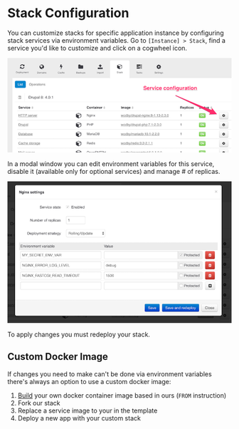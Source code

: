 # Stack Configuration 

You can customize stacks for specific application instance by configuring stack services via environment variables. Go to `[Instance] > Stack`, find a service you'd like to customize and click on a cogwheel icon. 

![](_images/service-config.png)

In a modal window you can edit environment variables for this service, disable it (available only for optional services) and manage # of replicas.

![](_images/service-config-popup.png)

To apply changes you must redeploy your stack.

## Custom Docker Image

If changes you need to make can't be done via environment variables there's always an option to use a custom docker image:
  
1. [Build](https://docs.docker.com/engine/reference/builder/) your own docker container image based in ours (`FROM` instruction)
2. Fork our stack 
3. Replace a service image to your in the template 
4. Deploy a new app with your custom stack
